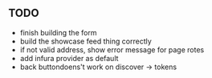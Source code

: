 ## TODO

- finish building the form
- build the showcase feed thing correctly
- if not valid address, show error message for page rotes
- add infura provider as default
- back buttondoens't work on discover -> tokens
